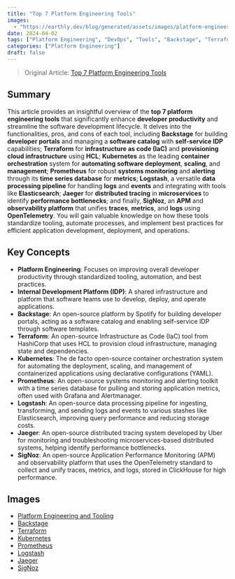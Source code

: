 ```yaml
---
title: "Top 7 Platform Engineering Tools"
images:
  - "https://earthly.dev/blog/generated/assets/images/platform-engineering-tools/header-800-90b901a97.jpg"
date: 2024-04-02
tags: ["Platform Engineering", "DevOps", "Tools", "Backstage", "Terraform", "Kubernetes", "Prometheus", "Logstash", "Jaeger", "SigNoz"]
categories: ["Platform Engineering"]
draft: false
---
```


> Original Article: [Top 7 Platform Engineering Tools](https://earthly.dev/blog/platform-engineering-tools/)

## Summary

This article provides an insightful overview of the **top 7 platform engineering tools** that significantly enhance **developer productivity** and streamline the software development lifecycle. It delves into the functionalities, pros, and cons of each tool, including **Backstage** for building **developer portals** and managing a **software catalog** with **self-service IDP** capabilities; **Terraform** for **infrastructure as code (IaC)** and **provisioning cloud infrastructure** using **HCL**; **Kubernetes** as the leading **container orchestration** system for **automating software deployment**, **scaling**, and **management**; **Prometheus** for robust **systems monitoring** and **alerting** through its **time series database** for **metrics**; **Logstash**, a versatile **data processing pipeline** for handling **logs** and **events** and integrating with tools like **Elasticsearch**; **Jaeger** for **distributed tracing** in **microservices** to identify **performance bottlenecks**; and finally, **SigNoz**, an **APM** and **observability platform** that unifies **traces**, **metrics**, and **logs** using **OpenTelemetry**. You will gain valuable knowledge on how these tools standardize tooling, automate processes, and implement best practices for efficient application development, deployment, and operations.

## Key Concepts

*   **Platform Engineering**: Focuses on improving overall developer productivity through standardized tooling, automation, and best practices.
*   **Internal Development Platform (IDP)**: A shared infrastructure and platform that software teams use to develop, deploy, and operate applications.
*   **Backstage**: An open-source platform by Spotify for building developer portals, acting as a software catalog and enabling self-service IDP through software templates.
*   **Terraform**: An open-source Infrastructure as Code (IaC) tool from HashiCorp that uses HCL to provision cloud infrastructure, managing state and dependencies.
*   **Kubernetes**: The de facto open-source container orchestration system for automating the deployment, scaling, and management of containerized applications using declarative configurations (YAML).
*   **Prometheus**: An open-source systems monitoring and alerting toolkit with a time series database for pulling and storing application metrics, often used with Grafana and Alertmanager.
*   **Logstash**: An open-source data processing pipeline for ingesting, transforming, and sending logs and events to various stashes like Elasticsearch, improving query performance and reducing storage costs.
*   **Jaeger**: An open-source distributed tracing system developed by Uber for monitoring and troubleshooting microservices-based distributed systems, helping identify performance bottlenecks.
*   **SigNoz**: An open-source Application Performance Monitoring (APM) and observability platform that uses the OpenTelemetry standard to collect and unify traces, metrics, and logs, stored in ClickHouse for high performance.

## Images

*   [Platform Engineering and Tooling](https://earthly.dev/blog/assets/images/platform-engineering-tools/j3837Ob.png)
*   [Backstage](https://earthly.dev/blog/assets/images/platform-engineering-tools/backstage.png)
*   [Terraform](https://earthly.dev/blog/assets/images/platform-engineering-tools/terraform.png)
*   [Kubernetes](https://earthly.dev/blog/assets/images/platform-engineering-tools/kubernetes.png)
*   [Prometheus](https://earthly.dev/blog/assets/images/platform-engineering-tools/prometheus.png)
*   [Logstash](https://earthly.dev/blog/assets/images/platform-engineering-tools/logstash.png)
*   [Jaeger](https://earthly.dev/blog/assets/images/platform-engineering-tools/jaeger.png)
*   [SigNoz](https://earthly.dev/blog/assets/images/platform-engineering-tools/signoz.png)